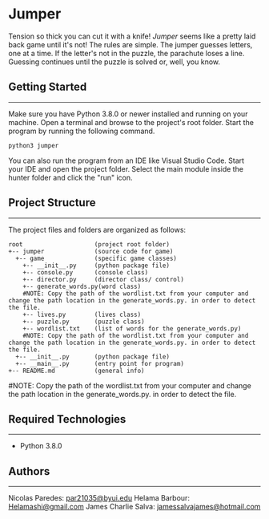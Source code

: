 # Jumper

Tension so thick you can cut it with a knife! <i>Jumper</i> seems like a pretty
laid back game until it's not! The rules are simple. The jumper guesses letters,
one at a time. If the letter's not in the puzzle, the parachute loses a line.
Guessing continues until the puzzle is solved or, well, you know.

## Getting Started

---

Make sure you have Python 3.8.0 or newer installed and running on your machine.
Open a terminal and browse to the project's root folder. Start the program by
running the following command.

```
python3 jumper
```

You can also run the program from an IDE like Visual Studio Code. Start your IDE
and open the project folder. Select the main module inside the hunter folder and
click the "run" icon.

## Project Structure

---

The project files and folders are organized as follows:

```
root                    (project root folder)
+-- jumper              (source code for game)
  +-- game              (specific game classes)
    +-- __init__.py     (python package file)
    +-- console.py      (console class)
    +-- director.py     (director class/ control)
    +-- generate_words.py(word class)
    #NOTE: Copy the path of the wordlist.txt from your computer and change the path location in the generate_words.py. in order to detect the file. 
    +-- lives.py        (lives class)
    +-- puzzle.py       (puzzle class)
    +-- wordlist.txt    (list of words for the generate_words.py) 
    #NOTE: Copy the path of the wordlist.txt from your computer and change the path location in the generate_words.py. in order to detect the file. 
  +-- __init__.py       (python package file)
  +-- __main__.py       (entry point for program)
+-- README.md           (general info)
```
#NOTE: Copy the path of the wordlist.txt from your computer and change the path location in the generate_words.py. in order to detect the file.
## Required Technologies

---

- Python 3.8.0

## Authors

---
Nicolas Paredes: par21035@byui.edu
Helama Barbour: Helamashi@gmail.com
James Charlie Salva: jamessalvajames@hotmail.com